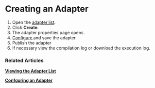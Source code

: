 # Creating an Adapter

1. Open the [adapter list](adapter-list-operations.md#viewing-the-adapter-list).
2. Click **Create**.
3. The adapter properties page opens.
4. [Configure ](configuring-an-adapter.md)and save the adapter.
5. Publish the adapter
6. If necessary view the compilation log or download the execution log.

### Related Articles <a href="#related-articles" id="related-articles"></a>

[**Viewing the Adapter List**](adapter-list-operations.md#viewing-the-adapter-list)

[**Confguring an Adapter**](configuring-an-adapter.md)
